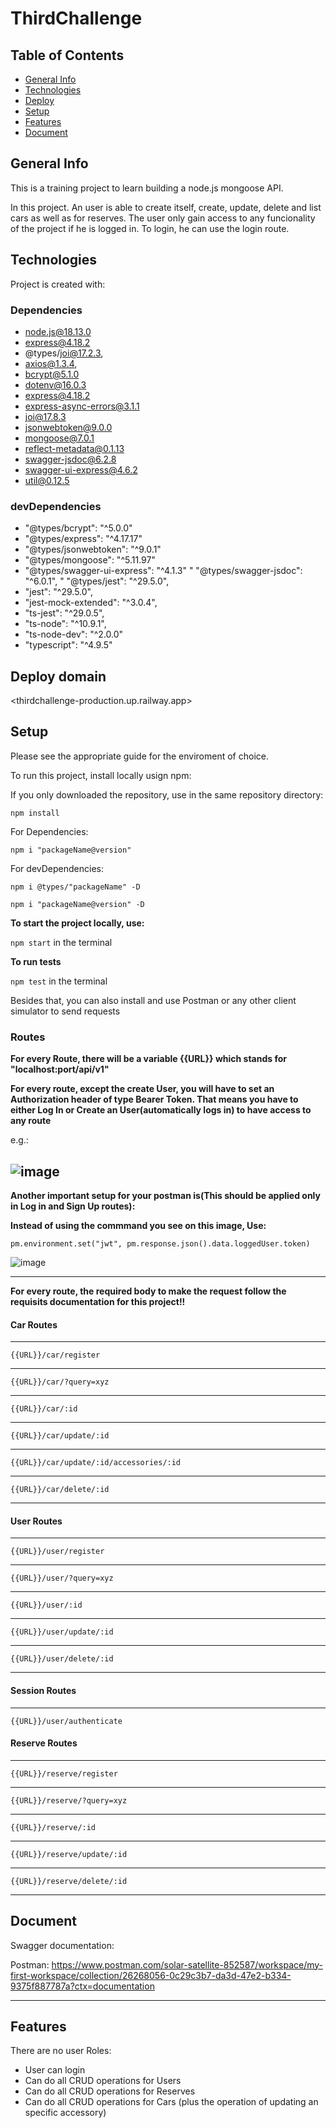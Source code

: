 # ThirdChallenge


## Table of Contents
* [General Info](https://github.com/RobertoFORTs/ThirdChalleng/tree/development#general-info)
* [Technologies](https://github.com/RobertoFORTs/ThirdChalleng/tree/development#technologies)
* [Deploy](https://github.com/RobertoFORTs/ThirdChalleng/tree/development#deploy)
* [Setup](https://github.com/RobertoFORTs/ThirdChalleng/tree/development#setup)
* [Features](https://github.com/RobertoFORTs/ThirdChalleng/tree/development#features)
* [Document](https://github.com/RobertoFORTs/ThirdChalleng/blob/development/README.md#document)


## General Info
This is a training project to learn building a node.js mongoose API.

In this project. An user is able to create itself, create, update, delete and list cars as well as for reserves. The user only gain access to any funcionality of the project if he is logged in. To login, he can use the login route.

## Technologies
Project is created with:
### Dependencies
* node.js@18.13.0 
* express@4.18.2
* @types/joi@17.2.3,
* axios@1.3.4,
* bcrypt@5.1.0
* dotenv@16.0.3
* express@4.18.2
* express-async-errors@3.1.1
* joi@17.8.3
* jsonwebtoken@9.0.0
* mongoose@7.0.1
* reflect-metadata@0.1.13
* swagger-jsdoc@6.2.8
* swagger-ui-express@4.6.2
* util@0.12.5

### devDependencies
* "@types/bcrypt": "^5.0.0"
* "@types/express": "^4.17.17"
* "@types/jsonwebtoken": "^9.0.1"
* "@types/mongoose": "^5.11.97"
* "@types/swagger-ui-express": "^4.1.3"
" "@types/swagger-jsdoc": "^6.0.1",
" "@types/jest": "^29.5.0",
* "jest": "^29.5.0",
* "jest-mock-extended": "^3.0.4",
* "ts-jest": "^29.0.5",
* "ts-node": "^10.9.1",
* "ts-node-dev": "^2.0.0"
* "typescript": "^4.9.5"

## Deploy domain
<thirdchallenge-production.up.railway.app>

## Setup
Please see the appropriate guide for the enviroment of choice.

To run this project, install locally usign npm:

If you only downloaded the repository, use in the same repository directory:

```npm install```

For Dependencies:

```npm i "packageName@version"```

For devDependencies:

```npm i @types/"packageName" -D```

```npm i "packageName@version" -D```

**To start the project locally, use:**

```npm start``` in the terminal

**To run tests**

```npm test``` in the terminal

Besides that, you can also install and use Postman or any other client simulator to send requests

### Routes 
**For every Route, there will be a variable {{URL}} which stands for "localhost:port/api/v1"**

**For every route, except the create User, you will have to set an Authorization header of type Bearer Token. That means you have to either Log In or Create an User(automatically logs in) to have access to any route**

e.g.:

![image](https://user-images.githubusercontent.com/114432972/224572652-effaec36-0d0a-4835-afbb-1c64cba49113.png)
--------------------------------------------------------------
**Another important setup for your postman is(This should be applied only in Log in and Sign Up routes):**

**Instead of using the commmand you see on this image, Use:**

```pm.environment.set("jwt", pm.response.json().data.loggedUser.token)```


![image](https://user-images.githubusercontent.com/114432972/224577983-cb42b184-c069-4376-8094-92918da81357.png)

--------------------------------------------------------------
**For every route, the required body to make the request follow the requisits documentation for this project!!**

#### Car Routes
--------------------------------------------------------------
```{{URL}}/car/register```

--------------------------------------------------------------  
```{{URL}}/car/?query=xyz```

--------------------------------------------------------------
```{{URL}}/car/:id```

--------------------------------------------------------------
```{{URL}}/car/update/:id```
 
--------------------------------------------------------------
```{{URL}}/car/update/:id/accessories/:id```

--------------------------------------------------------------
```{{URL}}/car/delete/:id```

--------------------------------------------------------------
 
#### User Routes
--------------------------------------------------------------
```{{URL}}/user/register```

--------------------------------------------------------------  
```{{URL}}/user/?query=xyz```

--------------------------------------------------------------
```{{URL}}/user/:id```

--------------------------------------------------------------
```{{URL}}/user/update/:id```

--------------------------------------------------------------
```{{URL}}/user/delete/:id```

--------------------------------------------------------------

#### Session Routes
 --------------------------------------------------------------
```{{URL}}/user/authenticate```


#### Reserve Routes
--------------------------------------------------------------
```{{URL}}/reserve/register```

--------------------------------------------------------------  
```{{URL}}/reserve/?query=xyz```

--------------------------------------------------------------
```{{URL}}/reserve/:id```

--------------------------------------------------------------
```{{URL}}/reserve/update/:id```

--------------------------------------------------------------
```{{URL}}/reserve/delete/:id```

--------------------------------------------------------------


## Document

Swagger documentation:


Postman: <https://www.postman.com/solar-satellite-852587/workspace/my-first-workspace/collection/26268056-0c29c3b7-da3d-47e2-b334-9375f887787a?ctx=documentation>

--------------------------------------------------------------
## Features
There are no user Roles:
 - User can login
 - Can do all CRUD operations for Users
 - Can do all CRUD operations for Reserves 
 - Can do all CRUD operations for Cars (plus the operation of updating an specific accessory)
